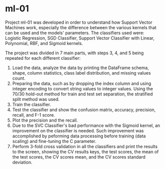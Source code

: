 # ml-01
Project ml-01 was developed in order to understand how Support Vector Machines work, especially the difference between the various kernels that can be used and the models' parameters. The classifiers used were: Logistic Regression, SGD Classifier, Support Vector Classifier with Linear, Polynomial, RBF, and Sigmoid kernels.

The project was divided in 7 main parts, with steps 3, 4, and 5 being repeated for each different classifier:

1. Load the data, analyze the data by printing the DataFrame schema, shape, column statistics, class label distribution, and missing values count.
2. Preparing the data, such as by dropping the index column and using integer encoding to convert string values to integer values. Using the 70/30 hold-out method for train and test set separation, the stratified split method was used. 
3. Train the classifier.  
4. Test the classifier and show the confusion matrix, accuracy, precision, recall, and F-1 score.
5. Plot the precision and the recall.
6. Due to the SVC Classifier's bad performance with the Sigmoid kernel, an improvement on the classifier is needed. Such improvement was accomplished by peforming data processing before training (data scaling) and fine-tuning the C parameter.
7. Perform 3-fold cross validation in all the classifiers and print the results to the screen, showing the CV results keys, the test scores, the mean of the test scores, the CV scores mean, and the CV scores standard deviation.
